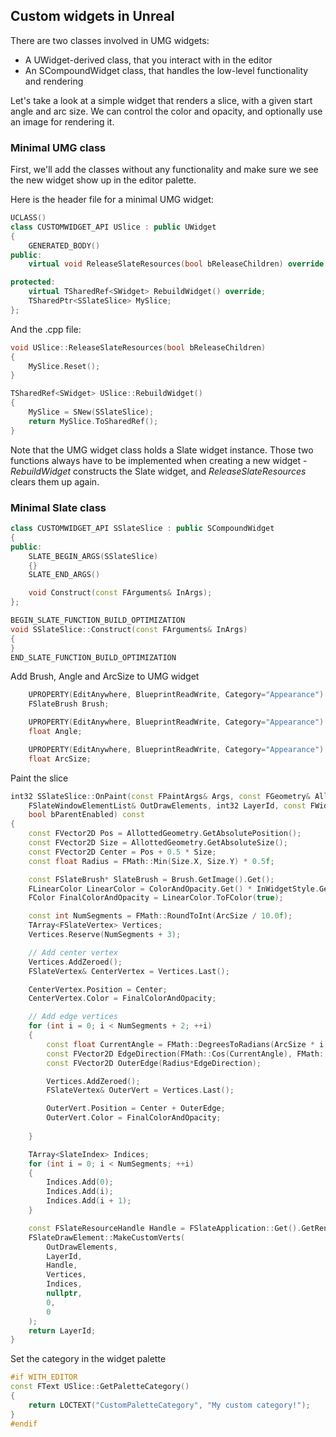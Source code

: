 ## Custom widgets in Unreal

There are two classes involved in UMG widgets:
* A UWidget-derived class, that you interact with in the editor
* An SCompoundWidget class, that handles the low-level functionality and rendering

Let's take a look at a simple widget that renders a slice, with a given start angle and arc size.
We can control the color and opacity, and optionally use an image for rendering it.

### Minimal UMG class
First, we'll add the classes without any functionality and make sure we see the new widget show
up in the editor palette.

Here is the header file for a minimal UMG widget:
```cpp
UCLASS()
class CUSTOMWIDGET_API USlice : public UWidget
{
	GENERATED_BODY()
public:
	virtual void ReleaseSlateResources(bool bReleaseChildren) override;

protected:
	virtual TSharedRef<SWidget> RebuildWidget() override;
	TSharedPtr<SSlateSlice> MySlice;
};
```
And the .cpp file:
```cpp
void USlice::ReleaseSlateResources(bool bReleaseChildren)
{
	MySlice.Reset();
}

TSharedRef<SWidget> USlice::RebuildWidget()
{
	MySlice = SNew(SSlateSlice);
	return MySlice.ToSharedRef();
}
```
Note that the UMG widget class holds a Slate widget instance. Those two functions always have to
be implemented when creating a new widget - *RebuildWidget* constructs the Slate widget, and
*ReleaseSlateResources* clears them up again.

### Minimal Slate class
```cpp
class CUSTOMWIDGET_API SSlateSlice : public SCompoundWidget
{
public:
	SLATE_BEGIN_ARGS(SSlateSlice)
	{}
	SLATE_END_ARGS()

	void Construct(const FArguments& InArgs);
};
```

```cpp
BEGIN_SLATE_FUNCTION_BUILD_OPTIMIZATION
void SSlateSlice::Construct(const FArguments& InArgs)
{
}
END_SLATE_FUNCTION_BUILD_OPTIMIZATION
```

Add Brush, Angle and ArcSize to UMG widget
```cpp
	UPROPERTY(EditAnywhere, BlueprintReadWrite, Category="Appearance")
	FSlateBrush Brush;

	UPROPERTY(EditAnywhere, BlueprintReadWrite, Category="Appearance")
	float Angle;

	UPROPERTY(EditAnywhere, BlueprintReadWrite, Category="Appearance")
	float ArcSize;
```

Paint the slice
```cpp
int32 SSlateSlice::OnPaint(const FPaintArgs& Args, const FGeometry& AllottedGeometry, const FSlateRect& MyCullingRect,
	FSlateWindowElementList& OutDrawElements, int32 LayerId, const FWidgetStyle& InWidgetStyle,
	bool bParentEnabled) const
{
	const FVector2D Pos = AllottedGeometry.GetAbsolutePosition();
	const FVector2D Size = AllottedGeometry.GetAbsoluteSize();
	const FVector2D Center = Pos + 0.5 * Size;
	const float Radius = FMath::Min(Size.X, Size.Y) * 0.5f;

	const FSlateBrush* SlateBrush = Brush.GetImage().Get();
	FLinearColor LinearColor = ColorAndOpacity.Get() * InWidgetStyle.GetColorAndOpacityTint() * SlateBrush->GetTint(InWidgetStyle);
	FColor FinalColorAndOpacity = LinearColor.ToFColor(true);

	const int NumSegments = FMath::RoundToInt(ArcSize / 10.0f);
	TArray<FSlateVertex> Vertices;
	Vertices.Reserve(NumSegments + 3);

	// Add center vertex
	Vertices.AddZeroed();
	FSlateVertex& CenterVertex = Vertices.Last();

	CenterVertex.Position = Center;
	CenterVertex.Color = FinalColorAndOpacity;

	// Add edge vertices
	for (int i = 0; i < NumSegments + 2; ++i)
	{
		const float CurrentAngle = FMath::DegreesToRadians(ArcSize * i / NumSegments + Angle);
		const FVector2D EdgeDirection(FMath::Cos(CurrentAngle), FMath::Sin(CurrentAngle));
		const FVector2D OuterEdge(Radius*EdgeDirection);

		Vertices.AddZeroed();
		FSlateVertex& OuterVert = Vertices.Last();

		OuterVert.Position = Center + OuterEdge;
		OuterVert.Color = FinalColorAndOpacity;
		
	}

	TArray<SlateIndex> Indices;
	for (int i = 0; i < NumSegments; ++i)
	{
		Indices.Add(0);
		Indices.Add(i);
		Indices.Add(i + 1);
	}

	const FSlateResourceHandle Handle = FSlateApplication::Get().GetRenderer()->GetResourceHandle( *SlateBrush );
	FSlateDrawElement::MakeCustomVerts(
        OutDrawElements,
        LayerId,
        Handle,
        Vertices,
        Indices,
        nullptr,
        0,
        0
    );
	return LayerId;
}
```
Set the category in the widget palette
```cpp
#if WITH_EDITOR
const FText USlice::GetPaletteCategory()
{
	return LOCTEXT("CustomPaletteCategory", "My custom category!");
}
#endif
```